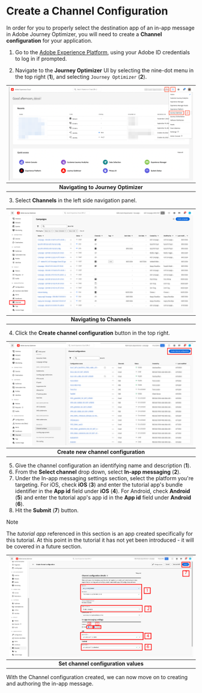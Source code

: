 # Create a Channel Configuration

In order for you to properly select the destination app of an in-app message in Adobe Journey Optimizer, you will need to create a **Channel configuration** for your application.

1. Go to the [Adobe Experience Platform](https://experience.adobe.com/#/platform), using your Adobe ID credentials to log in if prompted.

2. Navigate to the **Journey Optimizer** UI by selecting the nine-dot menu in the top right (**1**), and selecting `Journey Optimizer` (**2**).

| ![Navigating to Journey Optimizer](assets/ajo-nav.png?raw=true) |
| :---: |
| **Navigating to Journey Optimizer** |

3. Select **Channels** in the left side navigation panel. 

| ![Navigating to Channels](assets/channel-nav.png?raw=true) |
| :---: |
| **Navigating to Channels** |

4. Click the **Create channel configuration** button in the top right.

| ![Create new channel configuration](assets/channel-new.png?raw=true) |
| :---: |
| **Create new channel configuration** |

5. Give the channel configuration an identifying name and description (**1**). 
6. From the **Select channel** drop down, select **In-app messaging** (**2**).
7. Under the In-app messaging settings section, select the platform you're targeting. For iOS, check **iOS** (**3**) and enter the tutorial app's bundle identifier in the **App id** field under **iOS** (**4**). For Android, check **Android** (**5**) and enter the tutorial app's app id in the **App id** field under **Android** (**6**).
8. Hit the **Submit** (**7**) button.

> [!NOTE]
> The _tutorial app_ referenced in this section is an app created specifically for this tutorial. At this point in the tutorial it has not yet been introduced - it will be covered in a future section.

| ![Set Channel Configuration values](assets/channel-save.png?raw=true) |
| :---: |
| **Set channel configuration values** |

With the Channel configuration created, we can now move on to creating and authoring the in-app message.
